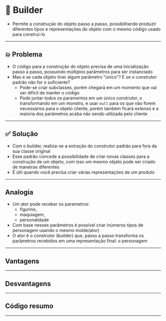 # 🧩 Builder
- Permite a construção do objeto passo a passo, possibilitando produzir
diferentes tipos e representações do objeto com o mesmo código usado para construi-lo

---
## 💥 Problema
- O código para a construção do objeto precisa de uma inicialização passo a passo, 
possuindo múltiplos parâmetros para ser instanciado
- Mas e se cada objeto tiver algum parâmetro "único"? E se o construtor padrão não for o suficiente?
  - Pode-se criar subclasses, porém chegará em um momento que vai ser difícil de manter o código
  - Pode juntar todos os paramentos em um único construtor, o transformando em um monstro, e usar `null` para os que não forem necessários para o objeto cliente, 
porém também ficará extenso e a maioria dos parâmetros acaba não sendo utilizada pelo cliente

---
## ✅ Solução
- Com o builder, realiza-se a extração do construtor padrão para fora da sua classe original
- Esse padrão concede a possibilidade de criar novas classes para a construção 
de um objeto, com isso um mesmo objeto pode ser criado de maneiras diferentes
- É útil quando você precisa criar várias representações de um produto

---

## Analogia 
- Um ator pode receber os parametros: 
  - figurino, 
  - maquiagem, 
  - personalidade 
- Com base nesses parâmetros é possível criar inúmeros tipos de personagem 
usando o mesmo molde(ator)
- O ator é o construtor (builder) que, passo a passo transforma os parâmetros recebidos em uma
representação final: o personagem

---
## Vantagens

---
## Desvantagens

---
## Código resumo

---